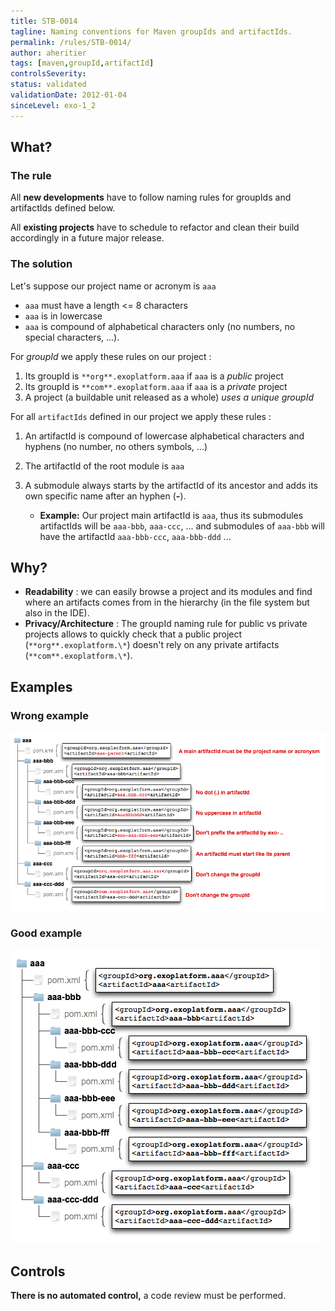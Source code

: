 ```yaml
---
title: STB-0014
tagline: Naming conventions for Maven groupIds and artifactIds.
permalink: /rules/STB-0014/
author: aheritier
tags: [maven,groupId,artifactId]
controlsSeverity:
status: validated
validationDate: 2012-01-04
sinceLevel: exo-1_2
---
```


<a name="what"></a>
## What?

### <i class="fa fa-info-circle"></i> The rule

All **new developments** have to follow naming rules for groupIds and artifactIds defined below.

All **existing projects** have to schedule to refactor and clean their build accordingly in a future major release.

### <i class="fa fa-lightbulb-o"></i> The solution

Let's suppose our project name or acronym is `aaa`

  * `aaa` must have a length <= 8 characters
  * `aaa` is in lowercase
  * `aaa` is compound of alphabetical characters only (no numbers, no special characters, ...).

For *groupId* we apply these rules on our project :

1. Its groupId is `**org**.exoplatform.aaa` if `aaa` is a *public* project
2. Its groupId is `**com**.exoplatform.aaa` if `aaa` is a *private* project
3. A project (a buildable unit released as a whole) *uses a unique groupId*

For all `artifactIds` defined in our project we apply these rules :

1. An artifactId is compound of lowercase alphabetical characters and hyphens (no number, no others symbols, ...)
1. The artifactId of the root module is `aaa`
1. A submodule always starts by the artifactId of its ancestor and adds its own specific name after an hyphen (**-**).

    * **Example:** Our project main artifactId is `aaa`, thus its submodules artifactIds will be `aaa-bbb`, `aaa-ccc`, ... and
submodules of `aaa-bbb` will have the artifactId `aaa-bbb-ccc`, `aaa-bbb-ddd` ...

<a name="why"></a>
## Why?

* **Readability** : we can easily browse a project and its modules and find where an artifacts comes from in the hierarchy (in
the file system but also in the IDE).
* **Privacy/Architecture** : The groupId naming rule for public vs private projects allows to quickly check that a public project
(`**org**.exoplatform.\*`) doesn't rely on any private artifacts (`**com**.exoplatform.\*`).

<a name="examples"></a>
## Examples

<div class="panel panel-danger">
  <div class="panel-heading">
    <h3 class="panel-title"><i class="fa fa-thumbs-down pull-right"></i> Wrong example</h3>
  </div>
  <div class="panel-body">
<img src="/assets/rules/build/STB-0014-wrong.png"/>
  </div>
</div>


<div class="panel panel-success">
  <div class="panel-heading">
    <h3 class="panel-title"><i class="fa fa-thumbs-up pull-right"></i> Good example</h3>
  </div>
  <div class="panel-body">
<img src="/assets/rules/build/STB-0014-good.png"/>
  </div>
</div>


<a name="controls"></a>
## <i class="fa fa-shield"></i> Controls

<div class="alert alert-warning">
  <i class="fa fa-exclamation-triangle"></i> <strong>There is no automated control,</strong> a code review must be performed.
</div>
